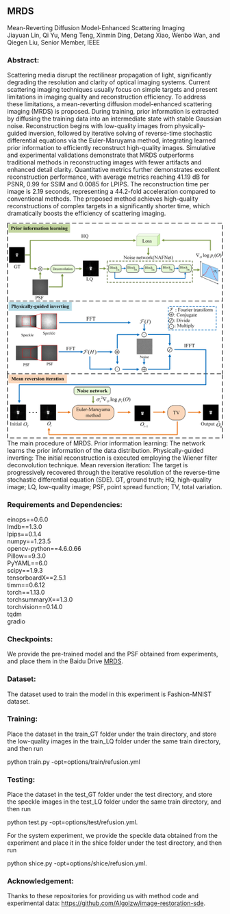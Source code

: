 ##  MRDS

Mean-Reverting Diffusion Model-Enhanced Scattering Imaging  
Jiayuan Lin, Qi Yu, Meng Teng, Xinmin Ding, Detang Xiao, Wenbo Wan, and Qiegen Liu, Senior Member, IEEE

###  Abstract:

Scattering media disrupt the rectilinear propagation of light, significantly degrading the resolution and clarity of optical imaging systems. Current scattering imaging techniques usually focus on simple targets and present limitations in imaging quality and reconstruction efficiency. To address these limitations, a mean-reverting diffusion model-enhanced scattering imaging (MRDS) is proposed. During training, prior information is extracted by diffusing the training data into an intermediate state with stable Gaussian noise. Reconstruction begins with low-quality images from physically-guided inversion, followed by iterative solving of reverse-time stochastic differential equations via the Euler-Maruyama method, integrating learned prior information to efficiently reconstruct high-quality images. Simulative and experimental validations demonstrate that MRDS outperforms traditional methods in reconstructing images with fewer artifacts and enhanced detail clarity. Quantitative metrics further demonstrates excellent reconstruction performance, with average metrics reaching 41.19 dB for PSNR, 0.99 for SSIM and 0.0085 for LPIPS. The reconstruction time per image is 2.19 seconds, representing a 44.2-fold acceleration compared to conventional methods. The proposed method achieves high-quality reconstructions of complex targets in a significantly shorter time, which dramatically boosts the efficiency of scattering imaging. 



![MRDS.png](https://github.com/yqx7150/MRDS/blob/main/imgs/MRDS.png)
The main procedure of MRDS. Prior information learning: The network learns the prior information of the data distribution. Physically-guided inverting: The initial reconstruction is executed employing the Wiener filter deconvolution technique. Mean reversion iteration: The target is progressively recovered through the iterative resolution of the reverse-time stochastic differential equation (SDE). GT, ground truth; HQ, high-quality image; LQ, low-quality image; PSF, point spread function; TV, total variation.




###  Requirements and Dependencies:

einops==0.6.0  
lmdb==1.3.0  
lpips==0.1.4  
numpy==1.23.5  
opencv-python==4.6.0.66  
Pillow==9.3.0  
PyYAML==6.0  
scipy==1.9.3  
tensorboardX==2.5.1  
timm==0.6.12  
torch==1.13.0  
torchsummaryX==1.3.0  
torchvision==0.14.0  
tqdm  
gradio  

###  Checkpoints:
We provide the pre-trained model and the PSF obtained from experiments, and place them in the Baidu Drive [MRDS](https://pan.baidu.com/s/1CEIuix8AMewR75WU4yE77g?).

###  Dataset:
The dataset used to train the model in this experiment is Fashion-MNIST dataset.

###  Training:
Place the dataset in the train_GT folder under the train directory, and store the low-quality images  in the train_LQ folder under the same train directory, and then run

python train.py -opt=options/train/refusion.yml


###  Testing:
Place the dataset in the test_GT folder under the test directory, and store the speckle images  in the test_LQ folder under the same train directory, and then run

python test.py -opt=options/test/refusion.yml.

For the system experiment, we provide the speckle data obtained from the experiment and place it in the shice folder under the test directory, and then run

python shice.py -opt=options/shice/refusion.yml.


###  Acknowledgement:
Thanks to these repositories for providing us with method code and experimental data: https://github.com/Algolzw/image-restoration-sde. 




